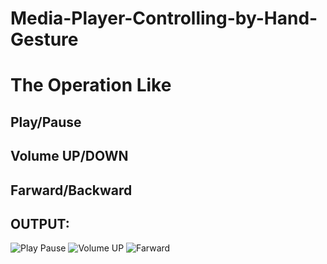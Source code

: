 # Media-Player-Controlling-by-Hand-Gesture

# The Operation Like 
## Play/Pause 
## Volume UP/DOWN
## Farward/Backward

## OUTPUT:
![Play Pause](https://user-images.githubusercontent.com/71865188/188618256-c8027c0a-a2a8-4891-8a58-8db9b3b4246f.jpeg)
![Volume UP](https://user-images.githubusercontent.com/71865188/188618270-c663dbf7-c6e2-462b-b48b-0ec8a13e461e.jpeg)
![Farward](https://user-images.githubusercontent.com/71865188/188618295-a7726414-da00-4119-8af2-00b25da2b3b7.jpeg)
